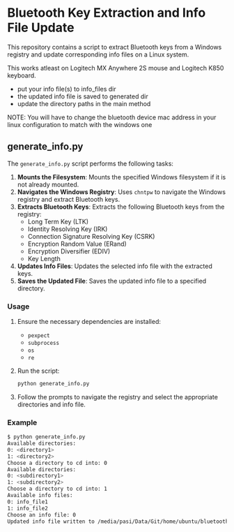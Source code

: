 # Bluetooth Key Extraction and Info File Update

This repository contains a script to extract Bluetooth keys from a Windows registry and update corresponding info files on a Linux system.

This works atleast on Logitech MX Anywhere 2S mouse and Logitech K850 keyboard.

- put your info file(s) to info_files dir
- the updated info file is saved to generated dir
- update the directory paths in the main method

NOTE: You will have to change the bluetooth device mac address in your linux configuration to match with the windows one


## generate_info.py

The `generate_info.py` script performs the following tasks:

1. **Mounts the Filesystem**: Mounts the specified Windows filesystem if it is not already mounted.
2. **Navigates the Windows Registry**: Uses `chntpw` to navigate the Windows registry and extract Bluetooth keys.
3. **Extracts Bluetooth Keys**: Extracts the following Bluetooth keys from the registry:
    - Long Term Key (LTK)
    - Identity Resolving Key (IRK)
    - Connection Signature Resolving Key (CSRK)
    - Encryption Random Value (ERand)
    - Encryption Diversifier (EDIV)
    - Key Length
4. **Updates Info Files**: Updates the selected info file with the extracted keys.
5. **Saves the Updated File**: Saves the updated info file to a specified directory.

### Usage

1. Ensure the necessary dependencies are installed:
    - `pexpect`
    - `subprocess`
    - `os`
    - `re`

2. Run the script:
    ```bash
    python generate_info.py
    ```

3. Follow the prompts to navigate the registry and select the appropriate directories and info file.

### Example

```bash
$ python generate_info.py
Available directories:
0: <directory1>
1: <directory2>
Choose a directory to cd into: 0
Available directories:
0: <subdirectory1>
1: <subdirectory2>
Choose a directory to cd into: 1
Available info files:
0: info_file1
1: info_file2
Choose an info file: 0
Updated info file written to /media/pasi/Data/Git/home/ubuntu/bluetooth/generated/info_file1